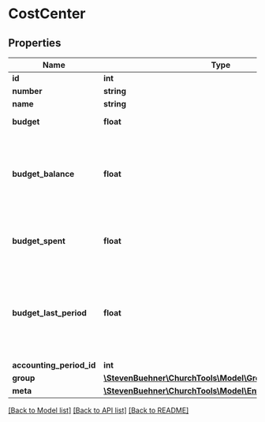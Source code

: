 # CostCenter

## Properties
Name | Type | Description | Notes
------------ | ------------- | ------------- | -------------
**id** | **int** |  | [optional] 
**number** | **string** |  | [optional] 
**name** | **string** |  | [optional] 
**budget** | **float** | Budget is in cent. | [optional] 
**budget_balance** | **float** | Remaining amount. (Budget - Cost Center Expenses). Budget balance is in cent. | [optional] 
**budget_spent** | **float** | Cost Center Expences. (Outcome - Income). In cent | [optional] 
**budget_last_period** | **float** | Budget for the cost center with the same number in the previous accounting period. | [optional] 
**accounting_period_id** | **int** |  | [optional] 
**group** | [**\StevenBuehner\ChurchTools\Model\GroupsForPersonGroup**](GroupsForPersonGroup.md) |  | [optional] 
**meta** | [**\StevenBuehner\ChurchTools\Model\EntityMetaData**](EntityMetaData.md) |  | [optional] 

[[Back to Model list]](../../README.md#documentation-for-models) [[Back to API list]](../../README.md#documentation-for-api-endpoints) [[Back to README]](../../README.md)

